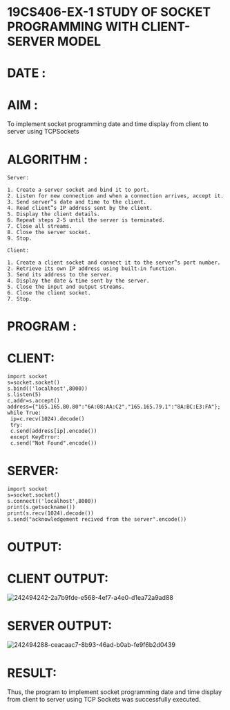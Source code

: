 # 19CS406-EX-1 STUDY OF SOCKET PROGRAMMING WITH CLIENT-SERVER MODEL

# DATE :

# AIM :
To implement socket programming date and time display from client to server using TCPSockets

# ALGORITHM :
```
Server:

1. Create a server socket and bind it to port.
2. Listen for new connection and when a connection arrives, accept it.
3. Send server‟s date and time to the client.
4. Read client‟s IP address sent by the client.
5. Display the client details.
6. Repeat steps 2-5 until the server is terminated.
7. Close all streams.
8. Close the server socket.
9. Stop.

Client:

1. Create a client socket and connect it to the server‟s port number.
2. Retrieve its own IP address using built-in function.
3. Send its address to the server.
4. Display the date & time sent by the server.
5. Close the input and output streams.
6. Close the client socket.
7. Stop.
```

# PROGRAM :
# CLIENT:
```
import socket
s=socket.socket()
s.bind(('localhost',8000))
s.listen(5)
c,addr=s.accept()
address={"165.165.80.80":"6A:08:AA:C2","165.165.79.1":"8A:BC:E3:FA"};
while True:
 ip=c.recv(1024).decode()
 try:
 c.send(address[ip].encode())
 except KeyError:
 c.send("Not Found".encode()) 
 ```
 
 # SERVER:
 ```
 import socket
s=socket.socket()
s.connect(('localhost',8000))
print(s.getsockname())
print(s.recv(1024).decode())
s.send("acknowledgement recived from the server".encode())
```

# OUTPUT:
# CLIENT OUTPUT:
![242494242-2a7b9fde-e568-4ef7-a4e0-d1ea72a9ad88](https://github.com/arunkumardev-07/19CS406-EX-1/assets/135949761/fa5d8dc4-3b75-457d-8af9-814b9b29191c)

# SERVER OUTPUT:
![242494288-ceacaac7-8b93-46ad-b0ab-fe9f6b2d0439](https://github.com/arunkumardev-07/19CS406-EX-1/assets/135949761/944cc519-ed09-4dde-a865-5098a9e1516c)


# RESULT:
Thus, the program to implement socket programming date and time display from client to server using TCP Sockets was successfully executed.

